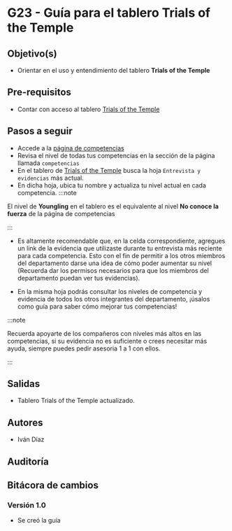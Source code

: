 # G23 - Guía para el tablero Trials of the Temple
## Objetivo(s)
- Orientar en el uso y entendimiento del tablero **Trials of the Temple**
## Pre-requisitos
- Contar con acceso al tablero [Trials of the Temple](https://docs.google.com/spreadsheets/d/1MZ-7gZ1iUZPbCIa3G2UtK8B-_w1ipbHrO0hJMeRTozQ/edit#gid=1760954040)
## Pasos a seguir

- Accede a la [página de competencias](https://app.gladio.com.mx/)
- Revisa el nivel de todas tus competencias en la sección de la página llamada `competencias`
- En el tablero de [Trials of the Temple](https://docs.google.com/spreadsheets/d/1MZ-7gZ1iUZPbCIa3G2UtK8B-_w1ipbHrO0hJMeRTozQ/edit#gid=1760954040) busca la hoja `Entrevista y evidencias` más actual.
- En dicha hoja, ubica tu nombre y actualiza tu nivel actual en cada competencia.
:::note

El nivel de **Youngling** en el tablero es el equivalente al nivel **No conoce la fuerza** de la página de competencias

:::

- Es altamente recomendable que, en la celda correspondiente, agregues un link de la evidencia que utilizaste durante tu entrevista más reciente para cada competencia. Esto con el fin de permitir a los otros miembros del departamento darse una idea de cómo poder aumentar su nivel (Recuerda dar los permisos necesarios para que los miembros del departamento puedan ver tus evidencias). 

- En la misma hoja podrás consultar los niveles de competencia y evidencia de todos los otros integrantes del departamento, ¡úsalos como guía para saber cómo mejorar tus competencias!

:::note

Recuerda apoyarte de los compañeros con niveles más altos en las competencias, si su evidencia no es suficiente o crees necesitar más ayuda, siempre puedes pedir asesoria 1 a 1 con ellos.

:::

## Salidas
- Tablero Trials of the Temple actualizado.
## Autores
- Iván Díaz
## Auditoría

## Bitácora de cambios
### Versión 1.0
- Se creó la guía